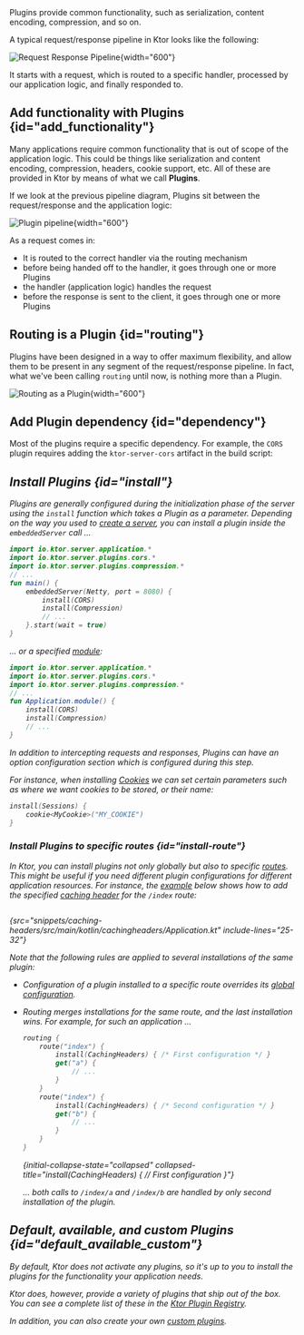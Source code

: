 [//]: # (title: Plugins)

<show-structure for="chapter" depth="2"/>

<link-summary>
Plugins provide common functionality, such as serialization, content encoding, compression, and so on.
</link-summary>

A typical request/response pipeline in Ktor looks like the following:



![Request Response Pipeline](request-response-pipeline.png){width="600"}



It starts with a request, which is routed to a specific handler, processed by our application logic, and finally responded to. 

## Add functionality with Plugins {id="add_functionality"}

Many applications require common functionality that is out of scope of the application logic. This could be things like 
serialization and content encoding, compression, headers, cookie support, etc. All of these are provided in Ktor by means of 
what we call **Plugins**. 

If we look at the previous pipeline diagram, Plugins sit between the request/response and the application logic:



![Plugin pipeline](plugin-pipeline.png){width="600"}



As a request comes in:

* It is routed to the correct handler via the routing mechanism 
* before being handed off to the handler, it goes through one or more Plugins
* the handler (application logic) handles the request
* before the response is sent to the client, it goes through one or more Plugins

## Routing is a Plugin {id="routing"}

Plugins have been designed in a way to offer maximum flexibility, and allow them to be present in any segment of the request/response pipeline.
In fact, what we've been calling `routing` until now, is nothing more than a Plugin. 



![Routing as a Plugin](plugin-pipeline-routing.png){width="600"}

## Add Plugin dependency {id="dependency"}
Most of the plugins require a specific dependency. For example, the `CORS` plugin requires adding the `ktor-server-cors` artifact in the build script:

<var name="artifact_name" value="ktor-server-cors"/>
<include from="lib.topic" element-id="add_ktor_artifact"/>

## Install Plugins {id="install"}

Plugins are generally configured during the initialization phase of the server using the `install` function which takes a Plugin as a parameter. Depending on the way you used to [create a server](server-create-and-configure.topic), you can install a plugin inside the `embeddedServer` call ...

```kotlin
import io.ktor.server.application.*
import io.ktor.server.plugins.cors.*
import io.ktor.server.plugins.compression.*
// ...
fun main() {
    embeddedServer(Netty, port = 8080) {
        install(CORS)
        install(Compression)
        // ...
    }.start(wait = true)
}
```

... or a specified [module](server-modules.md):

```kotlin
import io.ktor.server.application.*
import io.ktor.server.plugins.cors.*
import io.ktor.server.plugins.compression.*
// ...
fun Application.module() {
    install(CORS)
    install(Compression)
    // ...
}
```

In addition to intercepting requests and responses, Plugins can have an option configuration section which is configured during this step.

For instance, when installing [Cookies](server-sessions.md#cookie) we can set certain parameters such as where we want cookies to be stored, or their name:

```kotlin
install(Sessions) {
    cookie<MyCookie>("MY_COOKIE")
} 
```

### Install Plugins to specific routes {id="install-route"}

In Ktor, you can install plugins not only globally but also to specific [routes](server-routing.md). This might be useful if you need different plugin configurations for different application resources. For instance, the [example](https://github.com/ktorio/ktor-documentation/tree/%ktor_version%/codeSnippets/snippets/caching-headers-routes) below shows how to add the specified [caching header](server-caching-headers.md) for the `/index` route:

```kotlin
```
{src="snippets/caching-headers/src/main/kotlin/cachingheaders/Application.kt" include-lines="25-32"}

Note that the following rules are applied to several installations of the same plugin:
* Configuration of a plugin installed to a specific route overrides its [global configuration](#install).
* Routing merges installations for the same route, and the last installation wins. For example, for such an application ... 
   
   ```kotlin
   routing {
       route("index") {
           install(CachingHeaders) { /* First configuration */ }
           get("a") {
               // ...
           }
       }
       route("index") {
           install(CachingHeaders) { /* Second configuration */ }
           get("b") {
               // ...
           }
       }
   }
   ```
   {initial-collapse-state="collapsed" collapsed-title="install(CachingHeaders) { // First configuration }"}
   
   ... both calls to `/index/a` and `/index/b` are handled by only second installation of the plugin.

## Default, available, and custom Plugins {id="default_available_custom"}

By default, Ktor does not activate any plugins, so it's up to you to install the plugins for the functionality your
application needs.

Ktor does, however, provide a variety of plugins that ship out of the box. You can see a complete list of these in
the [Ktor Plugin Registry](https://github.com/ktorio/ktor-plugin-registry/tree/main/plugins/server).

In addition, you can also create your own [custom plugins](server-custom-plugins.md).
